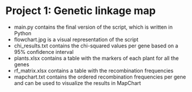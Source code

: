 # Project 1: Genetic linkage map
- main.py contains the final version of the script, which is written in Python
- flowchart.jpg is a visual representation of the script
- chi_results.txt contains the chi-squared values per gene based on a 95% confidence interval
- plants.xlsx contains a table with the markers of each plant for all the genes
- rf_matrix.xlsx contains a table with the recombination frequencies
- mapchart.txt contains the ordered recombination frequencies per gene and can be used to visualize the results in MapChart
